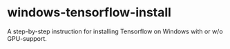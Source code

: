 # windows-tensorflow-install
A step-by-step instruction for installing Tensorflow on Windows with or w/o GPU-support.
